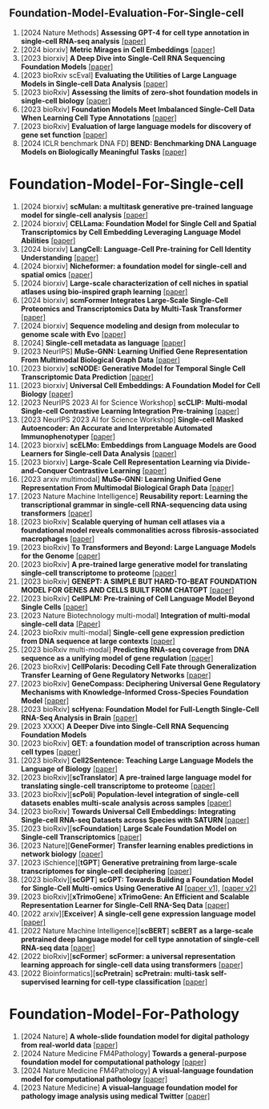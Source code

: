 ## Foundation-Model-Evaluation-For-Single-cell
1. [2024 Nature Methods] **Assessing GPT-4 for cell type annotation in single-cell RNA-seq analysis** [[paper]](https://www.nature.com/articles/s41592-024-02235-4)
1. [2024 biorxiv] **Metric Mirages in Cell Embeddings** [[paper]](https://www.biorxiv.org/content/10.1101/2024.04.02.587824v1)
1. [2023 biorxiv] **A Deep Dive into Single-Cell RNA Sequencing Foundation Models** [[paper]](https://www.biorxiv.org/content/10.1101/2023.10.19.563100v1.abstract)
1. [2023 bioRxiv scEval] **Evaluating the Utilities of Large Language Models in Single-cell Data Analysis** [[paper]](https://www.biorxiv.org/content/10.1101/2023.09.08.555192v2)
1. [2023 bioRxiv] **Assessing the limits of zero-shot foundation models in single-cell biology** [[paper]](https://www.biorxiv.org/content/10.1101/2023.10.16.561085v1.full.pdf)
1. [2023 bioRxiv] **Foundation Models Meet Imbalanced Single-Cell Data When Learning Cell Type Annotations** [[paper]](https://www.biorxiv.org/content/10.1101/2023.10.24.563625v1)
1. [2023 bioRxiv] **Evaluation of large language models for discovery of gene set function** [[paper]](https://arxiv.org/abs/2309.04019)
1. [2024 ICLR benchmark DNA FD] **BEND: Benchmarking DNA Language Models on Biologically Meaningful Tasks** [[paper]](https://openreview.net/pdf?id=uKB4cFNQFg)


# Foundation-Model-For-Single-cell
1. [2024 biorxiv] **scMulan: a multitask generative pre-trained language model for single-cell analysis** [[paper]](https://www.biorxiv.org/content/10.1101/2024.01.25.577152v1)
1. [2024 biorxiv] **CELLama: Foundation Model for Single Cell and Spatial Transcriptomics by Cell Embedding Leveraging Language Model Abilities** [[paper]](https://www.biorxiv.org/content/10.1101/2024.05.08.593094v1#:~:text=To%20address%20these%20challenges%2C%20we,data%20embedding%20for%20various%20analysis.)
1. [2024 biorxiv] **LangCell: Language-Cell Pre-training for Cell Identity Understanding** [[paper]](https://arxiv.org/pdf/2405.06708)
1. [2024 biorxiv] **Nicheformer: a foundation model for single-cell and spatial omics** [[paper]](https://www.biorxiv.org/content/10.1101/2024.04.15.589472v1)
1. [2024 biorxiv] **Large-scale characterization of cell niches in spatial atlases using bio-inspired graph learning** [[paper]](https://www.biorxiv.org/content/10.1101/2024.02.21.581428v1)
1. [2024 biorxiv] **scmFormer Integrates Large-Scale Single-Cell Proteomics and Transcriptomics Data by Multi-Task Transformer** [[paper]](https://pubmed.ncbi.nlm.nih.gov/38483032/)
1. [2024 biorxiv] **Sequence modeling and design from molecular to genome scale with Evo** [[paper]](https://www.biorxiv.org/content/10.1101/2024.02.27.582234v1)
1. [2024] **Single-cell metadata as language** [[paper]](https://www.nxn.se/valent/2024/2/4/single-cell-metadata-as-language)
1. [2023 NeurIPS] **MuSe-GNN: Learning Unified Gene Representation From Multimodal Biological Graph Data** [[paper]](https://openreview.net/forum?id=4UCktT9XZx)
1. [2023 biorxiv] **scNODE: Generative Model for Temporal Single Cell Transcriptomic Data Prediction** [[paper]](https://www.biorxiv.org/content/10.1101/2023.11.22.568346v1.full.pdf)
1. [2023 biorxiv] **Universal Cell Embeddings: A Foundation Model for Cell Biology** [[paper]](https://www.biorxiv.org/content/10.1101/2023.11.28.568918v1.full.pdf)
1. [2023 NeurIPS 2023 AI for Science Workshop] **scCLIP: Multi-modal Single-cell Contrastive Learning Integration Pre-training** [[paper]](https://openreview.net/pdf?id=KMtM5ZHxct)
1. [2023 NeurIPS 2023 AI for Science Workshop] **Single-cell Masked Autoencoder: An Accurate and Interpretable Automated Immunophenotyper** [[paper]](https://openreview.net/pdf?id=2mq6uezuGj)
1. [2023 biorxiv] **scELMo: Embeddings from Language Models are Good Learners for Single-cell Data Analysis** [[paper]](https://www.biorxiv.org/content/10.1101/2023.12.07.569910v1.full.pdf)
1. [2023 biorxiv] **Large-Scale Cell Representation Learning via Divide-and-Conquer Contrastive Learning** [[paper]](https://arxiv.org/pdf/2306.04371.pdf)
1. [2023 arxiv multimodal] **MuSe-GNN: Learning Unified Gene Representation From Multimodal Biological Graph Data** [[paper]](https://arxiv.org/abs/2310.02275)
1. [2023 Nature Machine Intelligence] **Reusability report: Learning the transcriptional grammar in single-cell RNA-sequencing data using transformers** [[paper]](https://www.nature.com/articles/s42256-023-00757-8)
1. [2023 bioRxiv] **Scalable querying of human cell atlases via a foundational model reveals commonalities across fibrosis-associated macrophages** [[paper]](https://www.biorxiv.org/content/10.1101/2023.07.18.549537v1)
1. [2023 bioRxiv] **To Transformers and Beyond: Large Language Models for the Genome** [[paper]](https://arxiv.org/abs/2311.07621)
1. [2023 bioRxiv] **A pre-trained large generative model for translating single-cell transcriptome to proteome** [[paper]](https://www.biorxiv.org/content/10.1101/2023.07.04.547619v2.full.pdf)
1. [2023 bioRxiv] **GENEPT: A SIMPLE BUT HARD-TO-BEAT FOUNDATION MODEL FOR GENES AND CELLS BUILT FROM CHATGPT** [[paper]](https://www.biorxiv.org/content/10.1101/2023.10.16.562533v1.full.pdf)
1. [2023 bioRxiv] **CellPLM: Pre-training of Cell Language Model Beyond Single Cells** [[paper]](https://www.biorxiv.org/content/10.1101/2023.10.03.560734v1)
1. [2023 Nature Biotechnology multi-modal] **Integration of multi-modal single-cell data** [[Paper]](https://www.nature.com/articles/s41587-023-01826-4)
1. [2023 bioRxiv multi-modal] **Single-cell gene expression prediction from DNA sequence at large contexts** [[paper]](https://www.biorxiv.org/content/10.1101/2023.07.26.550634v1.full)
1. [2023 bioRxiv multi-modal] **Predicting RNA-seq coverage from DNA sequence as a unifying model of gene regulation** [[paper]](https://www.biorxiv.org/content/10.1101/2023.08.30.555582v1)
1. [2023 bioRxiv] **CellPolaris: Decoding Cell Fate through Generalization Transfer Learning of Gene Regulatory Networks** [[paper]](https://www.biorxiv.org/content/10.1101/2023.09.25.559244v1#:~:text=Applications%20of%20CellPolaris%20demonstrate%20remarkable,outcomes%20in%20cell%20reprogramming%20and)
1. [2023 bioRxiv] **GeneCompass: Deciphering Universal Gene Regulatory Mechanisms with Knowledge-Informed Cross-Species Foundation Model** [[paper]](https://www.biorxiv.org/content/10.1101/2023.09.26.559542v1)
1. [2023 bioRxiv] **scHyena: Foundation Model for Full-Length Single-Cell RNA-Seq Analysis in Brain** [[paper]](https://arxiv.org/abs/2310.02713)
1. [2023 XXXX] **A Deeper Dive into Single-Cell RNA Sequencing Foundation Models** 
1. [2023 bioRxiv] **GET: a foundation model of transcription across human cell types** [[paper]](https://www.biorxiv.org/content/10.1101/2023.09.24.559168v1)
1. [2023 bioRxiv] **Cell2Sentence: Teaching Large Language Models the Language of Biology** [[paper]](https://www.biorxiv.org/content/10.1101/2023.09.11.557287v1)
1. [2023 bioRxiv][**scTranslator**] **A pre-trained large language model for translating single-cell transcriptome to proteome** [[paper]](https://www.biorxiv.org/content/10.1101/2023.07.04.547619v1)
1. [2023 bioRxiv][**scPoli**] **Population-level integration of single-cell datasets enables multi-scale analysis across samples** [[paper]](https://www.biorxiv.org/content/10.1101/2022.11.28.517803v1)
1. [2023 bioRxiv] **Towards Universal Cell Embeddings: Integrating Single-cell RNA-seq Datasets across Species with SATURN** [[paper]](https://www.ncbi.nlm.nih.gov/pmc/articles/PMC9915700/)
1. [2023 bioRxiv][**scFoundation**] **Large Scale Foundation Model on Single-cell Transcriptomics** [[paper]](https://www.biorxiv.org/content/10.1101/2023.05.29.542705v2)
1. [2023 Nature][**GeneFormer**] **Transfer learning enables predictions in network biology** [[paper]](https://www.nature.com/articles/s41586-023-06139-9)
1. [2023 iSchience][**tGPT**] **Generative pretraining from large-scale transcriptomes for single-cell deciphering** [[paper]](https://www.sciencedirect.com/science/article/pii/S2589004223006132)
1. [2023 bioRxiv][**scGPT**] **scGPT: Towards Building a Foundation Model for Single-Cell Multi-omics Using Generative AI** [[paper v1]](https://www.biorxiv.org/content/10.1101/2023.04.30.538439v1), [[paper v2]](https://www.biorxiv.org/content/10.1101/2023.04.30.538439v2)
1. [2023 bioRxiv][**xTrimoGene**] **xTrimoGene: An Efficient and Scalable Representation Learner for Single-Cell RNA-Seq Data** [[paper]](https://www.biorxiv.org/content/10.1101/2023.03.24.534055v1)
1. [2022 arxiv][**Exceiver**] **A single-cell gene expression language model** [[paper]](https://arxiv.org/abs/2210.14330)
1. [2022 Nature Machine Intelligence][**scBERT**] **scBERT as a large-scale pretrained deep language model for cell type annotation of single-cell RNA-seq data** [[paper]](https://www.nature.com/articles/s42256-022-00534-z)
1. [2022 bioRxiv][**scFormer**] **scFormer: a universal representation learning approach for single-cell data using transformers** [[paper]](https://openreview.net/pdf?id=7hdmA0qtr5)
1. [2022 Bioinformatics][**scPretrain**] **scPretrain: multi-task self-supervised learning for cell-type classification** [[paper]](https://academic.oup.com/bioinformatics/article/38/6/1607/6499287)


# Foundation-Model-For-Pathology
1. [2024 Nature] **A whole-slide foundation model for digital pathology from real-world data** [[paper]](https://www.nature.com/articles/s41586-024-07441-w)
1. [2024 Nature Medicine FM4Pathology] **Towards a general-purpose foundation model for computational pathology** [[paper]](https://www.nature.com/articles/s41591-024-02857-3)
1. [2024 Nature Medicine FM4Pathology] **A visual-language foundation model for computational pathology** [[paper]](https://www.nature.com/articles/s41591-024-02856-4)
1. [2023 Nature Medicine] **A visual–language foundation model for pathology image analysis using medical Twitter** [[paper]](https://www.nature.com/articles/s41591-023-02504-3)

